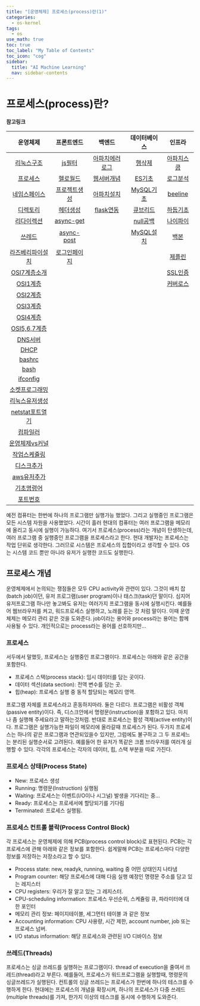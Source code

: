 ```yaml
---
title: "[운영체제] 프로세스(process)란(1)" 
categories:
  - os-kernel
tags:
  - os
use_math: true
toc: true
toc_label: "My Table of Contents"
toc_icon: "cog"
sidebar:
  title: "AI Machine Learning"
  nav: sidebar-contents
---
```


# 프로세스(process)란?


**참고링크**

| 운영체제 | 프론트엔드 | 백엔드 | 데이터베이스| 인프라 |
|:------:|:------:|:------:|:------:|:------:|
|[리눅스구조](https://losskatsu.github.io/os-kernel/os-linux-structure) | [js필터](https://losskatsu.github.io/frontend/js-map-reduce-filter/) | [아파치에러로그](https://losskatsu.github.io/it-infra/apache-error-log/) | [행삭제](https://losskatsu.github.io/it-infra/sqldelete/) | [아파치스쿱](https://losskatsu.github.io/it-infra/sqoop/) |
|[프로세스](https://losskatsu.github.io/os-kernel/os-process/) | [헬로월드](https://losskatsu.github.io/frontend/react-helloworld/) | [웹서버개념](https://losskatsu.github.io/it-infra/webserver/) | [ES기초](https://losskatsu.github.io/it-infra/es-basic/) | [로그분석](https://losskatsu.github.io/it-infra/log-anal/) |
|[네임스페이스](https://losskatsu.github.io/os-kernel/linux-redirection/) |[프로젝트생성](https://losskatsu.github.io/frontend/react-basic-setup/) | [아파치설치](https://losskatsu.github.io/it-infra/aws-apache/) | [MySQL기초](https://losskatsu.github.io/it-infra/mysql-index/) | [beeline](https://losskatsu.github.io/it-infra/beeline/) |
|[디렉토리](https://losskatsu.github.io/os-kernel/linux-directory/) |[헤더생성](https://losskatsu.github.io/frontend/react-category/) | [flask연동](https://losskatsu.github.io/it-infra/flask-nginx-uwsgi/) | [큐브리드](https://losskatsu.github.io/it-infra/cubrid-summary/) | [하둡기초](https://losskatsu.github.io/it-infra/hadoop-basic-concept/) |
|[리다이렉션](https://losskatsu.github.io/os-kernel/linux-redirection/) |[async-get](https://losskatsu.github.io/frontend/react-request-api-django/) | | [null공백](https://losskatsu.github.io/it-infra/db-null/) |  [나이파이](https://losskatsu.github.io/it-infra/nifi/) |
|[쓰레드](https://losskatsu.github.io/os-kernel/process-thread/) | [async-post](https://losskatsu.github.io/frontend/react-request-post/) | | [MySQL설치](https://losskatsu.github.io/it-infra/mysql-install-win/) | [백본](https://losskatsu.github.io/it-infra/backbone/) |
|[라즈베리파이설치](https://losskatsu.github.io/os-kernel/raspberry-vminstall/) | [로그인페이지](https://losskatsu.github.io/frontend/react-request-post/) | | | [제플린](https://losskatsu.github.io/it-infra/backbone/) |
|[OSI7계층소개](https://losskatsu.github.io/os-kernel/network-basic01/) | | | | [SSL인증](https://losskatsu.github.io/it-infra/ssl-auth/)|
|[OSI1계층](https://losskatsu.github.io/os-kernel/network-basic02/) | | | | [커버로스](https://losskatsu.github.io/it-infra/kerberos/) |
|[OSI2계층](https://losskatsu.github.io/os-kernel/network-basic03/) | | | | |
|[OSI3계층](https://losskatsu.github.io/os-kernel/network-basic04/) | | | | |
|[OSI4계층](https://losskatsu.github.io/os-kernel/network-basic05/) | | | | |
|[OSI5,6,7계층](https://losskatsu.github.io/os-kernel/network-basic05/) | | | | |
|[DNS서버](https://losskatsu.github.io/os-kernel/etc-host-dns/) | | | | |
|[DHCP](https://losskatsu.github.io/os-kernel/dhcp/) | | | | |
|[bashrc](https://losskatsu.github.io/os-kernel/bashrc/) | | | | |
|[bash](https://losskatsu.github.io/os-kernel/bash/) | | | | |
|[ifconfig](https://losskatsu.github.io/os-kernel/ifconfig/) | | | | |
|[소켓프로그래밍](https://losskatsu.github.io/os-kernel/network-socket/) | | | | |
|[리눅스유저생성](https://losskatsu.github.io/os-kernel/linux-create-user/) | | | | |
|[netstat포트열기](https://losskatsu.github.io/os-kernel/port-open/) | | | | |
|[컴파일러](https://losskatsu.github.io/os-kernel/compiler-interpreter/) | | | | |
|[운영체제vs커널](https://losskatsu.github.io/os-kernel/diff-kernel-os/) | | | | |
|[작업스케쥴링](https://losskatsu.github.io/os-kernel/crontab/) | | | | |
|[디스크추가](https://losskatsu.github.io/os-kernel/add-harddisk/) | | | | |
|[aws유저추가](https://losskatsu.github.io/os-kernel/aws-add-user/) | | | | |
|[기초명령어](https://losskatsu.github.io/it-infra/ps-grep-pipe-redirect/) | | | | |
|[포트번호](https://losskatsu.github.io/it-infra/port/) | | | | |



예전 컴퓨터는 한번에 하나의 프로그램만 실행가능 했었다. 
그리고 실행중인 프로그램은 모든 시스템 자원을 사용했었다. 
시간이 흘러 현대의 컴퓨터는 여러 프로그램을 메모리에 올리고 동시에 실행이 가능하다. 
여기서 프로세스(process)라는 개념이 탄생하는데, 여러 프로그램 중 실행중인 프로그램을 프로세스라고 한다. 
현대 개발자는 프로세스는 작업 단위로 생각한다. 
그러므로 시스템은 프로세스의 집합이라고 생각할 수 있다. 
OS는 시스템 코드 뿐만 아니라 유저가 실행한 코드도 실행한다. 

## 프로세스 개념

운영체제에서 논의되는 쟁점들은 모두 CPU activity와 관련이 있다. 그것이 배치 잡(batch job)이던, 
유저 프로그램(user program)이나 태스크(task)던 말이다. 
심지어 유저프로그램 하나만 놓고봐도 유저는 여러가지 프로그램을 동시에 실행시킨다. 
예를들어 웹브라우저를 켜고, 워드프로세스 실행하고, 노래를 듣는 것 처럼 말이다. 
이때 운영체제는 메모리 관리 같은 것을 도와준다. 
job이라는 용어와 process라는 용어는 함께 사용될 수 있다. 개인적으로는 process라는 용어를 선호하지만...

### 프로세스

서두에서 말했듯, 프로세스는 실행중인 프로그램이다. 
프로세스는 아래와 같은 공간을 포함한다. 

* 프로세스 스택(process stack): 임시 데이터를 담는 곳이다. 
* 데이터 섹션(data section): 전역 변수를 담는 곳.
* 힙(heap): 프로세스 실행 중 동적 할당되는 메모리 영역. 

프로그램 자체를 프로세스라고 혼동하지마라. 둘은 다르다. 
프로그램은 비활성 객체(passive entity)이다. 즉, 디스크안에서 명령문(instruction)을 포함하고 있다. 
마치 나 좀 실행해 주세요라고 말하는것처럼. 
반대로 프로세스는 활성 객체(active entity)이다. 프로그램은 실행가능한 파일이 메모리에 올라갈때 프로세스가 된다. 
두가지 프로세스는 하나의 같은 프로그램과 연관되있을수 있지만, 그럼에도 불구하고 그 두 프로세느는 분리된 실행순서로 고려된다. 
예를들어 한 유저가 똑같은 크롬 브라우저를 여러개 실행할 수 있다. 
각각의 프로세스는 각자의 데이터, 힙, 스택 부분을 따로 가진다. 

### 프로세스 상태(Process State)

* New: 프로세스 생성
* Running: 명령문(Instruction) 실행됨
* Waiting: 프로세스는 이벤트(I/O이나 시그널) 발생을 기다리는 중...
* Ready: 프로세스는 프로세서에 할당되기를 기다림
* Terminated: 프로세스 실행됨.

### 프로세스 컨트롤 블락(Process Control Block)

각 프로세스는 운영체제에 의해 PCB(process control block)로 표현된다. 
PCB는 각 프로세스에 관해 아래와 같은 정보를 포함한다. 
쉽게말해 PCB는 프로세스마다 다양한 정보를 저장하는 저장소라고 할 수 있다. 

* Process state: new, readyk, running, waiting 중 어떤 상태인지 나타냄
* Program counter: 해당 프로세스에 대해 다음 실행 예정인 명령문 주소를 담고 있는 레지스터
* CPU registers: 우리가 잘 알고 있는 그 레지스터.
* CPU-scheduling information: 프로세스 우선순위, 스케쥴링 큐, 파라미터에 대한 포인터
* 메모리 관리 정보: 페이지테이블, 세그먼터 테이블 과 같은 정보
* Accounting information: CPU 사용량, 시간 제한, account number, job 또는 프로세스 넘버.
* I/O status information: 해당 프로세스와 관련된 I/O 디바이스 정보

### 쓰레드(Threads)

프로세스는 싱글 쓰레드를 실행하는 프로그램이다. thread of execution을 줄여서 쓰레드(thread)라고 부른다.
예를들어, 프로세스가 워드프로그램을 실행할때, 명령문의 싱글쓰레드가 실행된다. 
컨트롤의 싱글 쓰레드는 프로세스가 한번에 하나의 테스크를 수행하게 한다. 
현대에는 프로세스의 개념을 확장시켜, 
하나의 프로세스가 다중 쓰레드(multiple threads)를 가져, 한가지 이상의 테스크를 동시에 수행하게 도와준다. 

